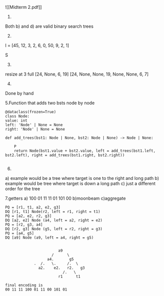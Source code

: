 
![[Midterm 2.pdf]]

1.
Both b) and d) are valid binary search trees

2.
I = [45, 12, 3, 2, 6, 0, 50, 9, 2, 1]

S

3.
resize at 3 full
[24, None, 6, 19]
[24, None, None, 19, None, None, 6, 7] 

4.
Done by hand

5.Function that adds two bsts node by node
```
@dataclass(frozen=True) 
class Node: 
value: int 
left: 'Node' | None = None 
right: 'Node' | None = None

def add_trees(bst1: Node | None, bst2: Node | None) -> Node | None:

	P
	return Node(bst1.value + bst2.value, left = add_trees(bst1.left, bst2.left), right = add_trees(bst1.right, bst2.right))
	
```

6.
a) example would be a tree where target is one to the right and long path
b) example would be tree where target is down a long path 
c) just a different order for the tree

7.getters
a) 100 01 11 11 01 101 00
b)moonbeam
c)aggregate
```
PQ = [r1, t1, a2, e2, g3]
DQ [r1, t1] Node(r2, left = r1, right = t1)
PQ = [a2, e2, r2, g3]
DQ [a2, e2] Node (a4, left = a2, right = e2)
PQ = [r2, g3, a4]
DQ [r2, g3] Node (g5, left = r2, right = g3)
PQ = [a4, g5]
DQ [a9] Node (a9, left = a4, right = g5)


						a9
				     /      \
				   a4.       g5
			 .  /.   \.     /.  \
			   a2.    e2.   r2.   g3
			              /.   \ 
			            r1      t1

final encoding is 
00 11 11 100 01 11 00 101 01
			 
```